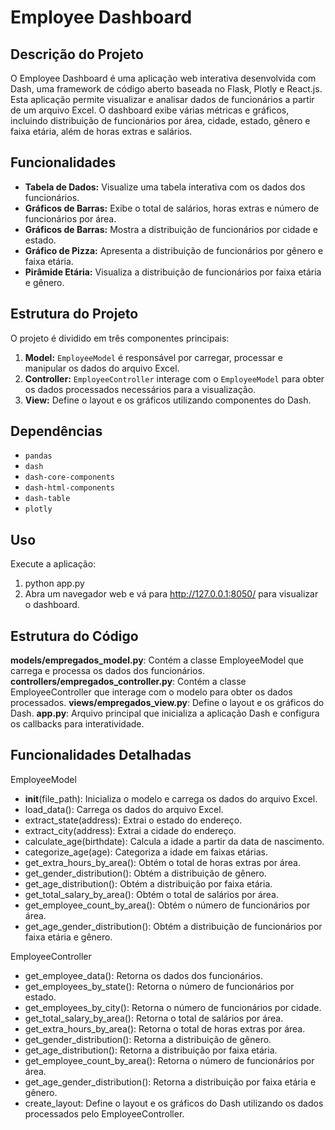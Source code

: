 # Employee Dashboard

## Descrição do Projeto

O Employee Dashboard é uma aplicação web interativa desenvolvida com Dash, uma framework de código aberto baseada no Flask, Plotly e React.js. Esta aplicação permite visualizar e analisar dados de funcionários a partir de um arquivo Excel. O dashboard exibe várias métricas e gráficos, incluindo distribuição de funcionários por área, cidade, estado, gênero e faixa etária, além de horas extras e salários.

## Funcionalidades

- **Tabela de Dados:** Visualize uma tabela interativa com os dados dos funcionários.
- **Gráficos de Barras:** Exibe o total de salários, horas extras e número de funcionários por área.
- **Gráficos de Barras:** Mostra a distribuição de funcionários por cidade e estado.
- **Gráfico de Pizza:** Apresenta a distribuição de funcionários por gênero e faixa etária.
- **Pirâmide Etária:** Visualiza a distribuição de funcionários por faixa etária e gênero.

## Estrutura do Projeto

O projeto é dividido em três componentes principais:

1. **Model:** `EmployeeModel` é responsável por carregar, processar e manipular os dados do arquivo Excel.
2. **Controller:** `EmployeeController` interage com o `EmployeeModel` para obter os dados processados necessários para a visualização.
3. **View:** Define o layout e os gráficos utilizando componentes do Dash.

## Dependências

- `pandas`
- `dash`
- `dash-core-components`
- `dash-html-components`
- `dash-table`
- `plotly`

## Uso
Execute a aplicação:

1. python app.py
2. Abra um navegador web e vá para http://127.0.0.1:8050/ para visualizar o dashboard.

## Estrutura do Código

**models/empregados_model.py**: Contém a classe EmployeeModel que carrega e processa os dados dos funcionários.
**controllers/empregados_controller.py**: Contém a classe EmployeeController que interage com o modelo para obter os dados processados.
**views/empregados_view.py**: Define o layout e os gráficos do Dash.
**app.py**: Arquivo principal que inicializa a aplicação Dash e configura os callbacks para interatividade.

## Funcionalidades Detalhadas

EmployeeModel

- __init__(file_path): Inicializa o modelo e carrega os dados do arquivo Excel.
- load_data(): Carrega os dados do arquivo Excel.
- extract_state(address): Extrai o estado do endereço.
- extract_city(address): Extrai a cidade do endereço.
- calculate_age(birthdate): Calcula a idade a partir da data de nascimento.
- categorize_age(age): Categoriza a idade em faixas etárias.
- get_extra_hours_by_area(): Obtém o total de horas extras por área.
- get_gender_distribution(): Obtém a distribuição de gênero.
- get_age_distribution(): Obtém a distribuição por faixa etária.
- get_total_salary_by_area(): Obtém o total de salários por área.
- get_employee_count_by_area(): Obtém o número de funcionários por área.
- get_age_gender_distribution(): Obtém a distribuição de funcionários por faixa etária e gênero.

EmployeeController

- get_employee_data(): Retorna os dados dos funcionários.
- get_employees_by_state(): Retorna o número de funcionários por estado.
- get_employees_by_city(): Retorna o número de funcionários por cidade.
- get_total_salary_by_area(): Retorna o total de salários por área.
- get_extra_hours_by_area(): Retorna o total de horas extras por área.
- get_gender_distribution(): Retorna a distribuição de gênero.
- get_age_distribution(): Retorna a distribuição por faixa etária.
- get_employee_count_by_area(): Retorna o número de funcionários por área.
- get_age_gender_distribution(): Retorna a distribuição por faixa etária e gênero.
- create_layout: Define o layout e os gráficos do Dash utilizando os dados processados pelo EmployeeController.
